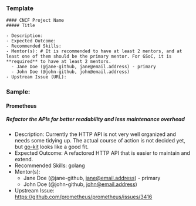 ### Template

```
#### CNCF Project Name
##### Title

- Description:
- Expected Outcome:
- Recommended Skills:
- Mentor(s): # It is recommended to have at least 2 mentors, and at least one of them should be the primary mentor. For GSoC, it is **required** to have at least 2 mentors.
  - Jane Doe (@jane-github, jane@email.address) - primary
  - John Doe (@john-github, john@email.address)
- Upstream Issue (URL):
```

### Sample:

#### Prometheus
##### Refactor the APIs for better readability and less maintenance overhead

- Description: Currently the HTTP API is not very well organized and needs some tidying up. The actual course of action is not decided yet, but [go-kit](https://github.com/go-kit/kit) looks like a good fit.
- Expected Outcome: A refactored HTTP API that is easier to maintain and extend.
- Recommended Skills: golang
- Mentor(s):
  - Jane Doe (@jane-github, jane@email.address) - primary
  - John Doe (@john-github, john@email.address)
- Upstream Issue: https://github.com/prometheus/prometheus/issues/3416
